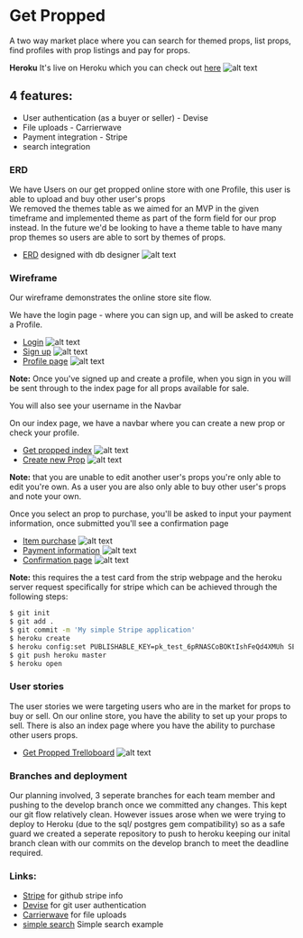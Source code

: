 # Get Propped

A two way market place where you can search for themed props, list props, find profiles with prop listings and pay for props.

**Heroku**
It's live on Heroku which you can check out [here](https://getpropped.herokuapp.com/)
![alt text](https://getpropped.herokuapp.com/)

## 4 features:

 * User authentication (as a buyer or seller) - Devise
 * File uploads - Carrierwave
 * Payment integration - Stripe
 * search integration

### ERD

We have Users on our get propped online store with one Profile, this user is able to upload and buy other user's props  
We removed the themes table as we aimed for an MVP in the given timeframe and implemented theme as part of the form field for our prop instead. In the future we'd be looking to have a theme table to have many prop themes so users are able to sort by themes of props.

* [ERD](https://github.com/moiscraycray/Get-propped/blob/master/Screen%20Shot%202017-10-19%20at%202.13.18%20PM.png) designed with db designer
![alt text](https://github.com/moiscraycray/Get-propped/blob/master/Screen%20Shot%202017-10-19%20at%202.13.18%20PM.png)

### Wireframe

Our wireframe demonstrates the online store site flow.

We have the login page - where you can sign up, and will be asked to create a Profile.
* [Login](https://github.com/moiscraycray/Get-propped/blob/master/get%20propped%20images/Login.png)
![alt text](https://github.com/moiscraycray/Get-propped/blob/master/get%20propped%20images/Login.png)
* [Sign up](https://github.com/moiscraycray/Get-propped/blob/master/get%20propped%20images/Signup.png)
![alt text](https://github.com/moiscraycray/Get-propped/blob/master/get%20propped%20images/Signup.png)
* [Profile page](https://github.com/moiscraycray/Get-propped/blob/master/get%20propped%20images/08-Profile.png)
![alt text](https://github.com/moiscraycray/Get-propped/blob/master/get%20propped%20images/08-Profile.png)

**Note:** Once you've signed up and create a profile, when you sign in you will be sent through to the index page for all props available for sale.

You will also see your username in the Navbar

On our index page, we have a navbar where you can create a new prop or check your profile.

* [Get propped index](https://github.com/moiscraycray/Get-propped/blob/master/get%20propped%20images/Homepage.png)
 ![alt text](https://github.com/moiscraycray/Get-propped/blob/master/get%20propped%20images/Homepage.png)
* [Create new Prop](https://github.com/moiscraycray/Get-propped/blob/master/get%20propped%20images/09-New%20Prop.png)
 ![alt text](https://github.com/moiscraycray/Get-propped/blob/master/get%20propped%20images/09-New%20Prop.png)

**Note:** that you are unable to edit another user's props you're only able to edit you're own. As a user you are also only able to buy other user's props and note your own.

Once you select an prop to purchase, you'll be asked to input your payment information, once submitted you'll see a confirmation page

* [Item purchase](https://github.com/moiscraycray/Get-propped/blob/master/get%20propped%20images/05-Item.png)
![alt text](https://github.com/moiscraycray/Get-propped/blob/master/get%20propped%20images/05-Item.png)
* [Payment information](https://github.com/moiscraycray/Get-propped/blob/master/get%20propped%20images/06-Check%20Out.png)
![alt text](https://github.com/moiscraycray/Get-propped/blob/master/get%20propped%20images/06-Check%20Out.png)
* [Confirmation page](https://github.com/moiscraycray/Get-propped/blob/master/get%20propped%20images/07-Confirmation%20Page.png)
![alt text](https://github.com/moiscraycray/Get-propped/blob/master/get%20propped%20images/07-Confirmation%20Page.png)

**Note:** this requires the a test card from the strip webpage and the heroku server request specifically for stripe which can be achieved through the following steps:

```sh
$ git init
$ git add .
$ git commit -m 'My simple Stripe application'
$ heroku create
$ heroku config:set PUBLISHABLE_KEY=pk_test_6pRNASCoBOKtIshFeQd4XMUh SECRET_KEY=sk_test_BQokikJOvBiI2HlWgH4olfQ2
$ git push heroku master
$ heroku open
```

### User stories

The user stories we were targeting users who are in the market for props to buy or sell. On our online store, you have the ability to set up your props to sell. There is also an index page where you have the ability to purchase other users props.

* [Get Propped Trelloboard](https://trello.com/b/Ov80nfWn/get-propped)
![alt text](https://trello.com/b/Ov80nfWn/get-propped)

### Branches and deployment

Our planning involved, 3 seperate branches for each team member and pushing to the develop branch once we committed any changes. This kept our git flow relatively clean. However issues arose when we were trying to deploy to Heroku (due to the sql/ postgres gem compatibility) so as a safe guard we created a seperate repository to push to heroku keeping our inital branch clean with our commits on the develop branch to meet the deadline required.


### Links:

 * [Stripe](https://github.com/stripe/stripe-ruby) for github stripe info
 * [Devise](https://github.com/plataformatec/devise) for git user authentication
 * [Carrierwave](https://github.com/carrierwaveuploader/carrierwave) for file uploads
 * [simple search](https://rubyplus.com/articles/3381-Simple-Search-Form-in-Rails-5) Simple search example
